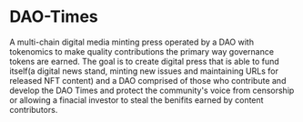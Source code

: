 # DAO-Times
A multi-chain digital media minting press operated by a DAO with tokenomics to make quality contributions the primary way governance tokens are earned. The goal is to create digital press that is able to fund itself(a digital news stand, minting new issues and maintaining URLs for released NFT content) and a DAO comprised of those who contribute and develop the DAO Times and protect the community's voice from censorship or allowing a finacial investor to steal the benifits earned by content contributors. 
